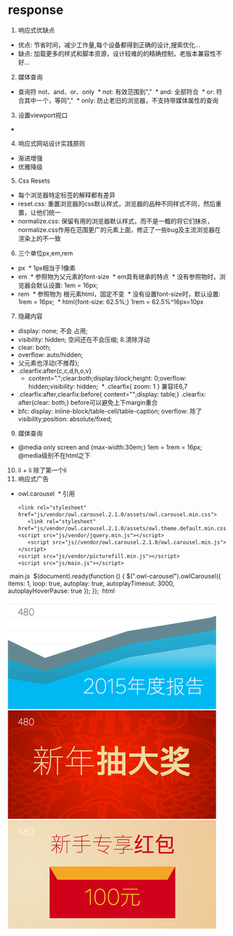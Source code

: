 # response

1. 响应式优缺点
* 优点: 节省时间，减少工作量,每个设备都得到正确的设计,搜索优化...
* 缺点: 加载更多的样式和脚本资源，设计较难的的精确控制，老版本兼容性不好...
2. 媒体查询
* 查询符 not、and、or、only
  * not: 有效范围到","
  * and: 全部符合
  * or: 符合其中一个，等同","
  * only: 防止老旧的浏览器，不支持带媒体属性的查询
3. 设置viewport视口
* <meta view="viewport" content="width=device-width,initial-scale=1.0,maximum-scale=1.0,minimum-scale=1.0,user-scalable=no" />
4. 响应式网站设计实践原则
* 渐进增强
* 优雅降级
5. Css Resets
* 每个浏览器特定标签的解释都有差异
* reset.css: 重置浏览器的css默认样式，浏览器的品种不同样式不同，然后重置，让他们统一
* normalize.css: 保留有用的浏览器默认样式，而不是一概的将它们抹杀，normalize.css作用在范围更广的元素上面，修正了一些bug及主流浏览器在渲染上的不一致
6. 三个单位px,em,rem
* px
  * 1px相当于1像素
* em
  * 参照物为父元素的font-size
  * em具有继承的特点
  * 没有参照物时，浏览器会默认设置: 1em = 16px;
* rem
  * 参照物为 根元素html，固定不变
  * 没有设置font-size时，默认设置: 1rem = 16px;
  * html{font-size: 62.5%;} 1rem = 62.5%^16px=10px
7. 隐藏内容
* display: none; 不会 占用;
* visibility: hidden; 空间还在不会压缩;
8.清除浮动
* clear: both;
* overflow: auto/hidden;
* 父元素也浮动(不推荐);
* .clearfix:after{c,c,d,h,o,v}
  * content=".";clear:both;display:block;height: 0;overflow: hidden;visibility: hidden;
  * .clearfix{ zoom: 1 } 兼容IE6,7
* .clearfix:after,clearfix:before{ content="";display: table;} .clearfix: after{clear: both;} before可以避免上下margin重合
* bfc: display: inline-block/table-cell/table-caption; overflow: 除了visibility;position: absolute/fixed;
9. 媒体查询
* @media only screen and (max-width:30em;) 1em = 1rem = 16px; @media级别不在html之下
10. li + li 除了第一个li
11. 响应式广告
* owl.carousel
  * 引用
  ```
  <link rel="stylesheet" href="js/vendor/owl.carousel.2.1.0/assets/owl.carousel.min.css">
	 <link rel="stylesheet" href="js/vendor/owl.carousel.2.1.0/assets/owl.theme.default.min.css">
  <script src="js/vendor/jquery.min.js"></script>
	 <script src="js//vendor/owl.carousel.2.1.0/owl.carousel.min.js"></script>
  <script src="js/vendor/picturefill.min.js"></script>
  <script src="js/main.js"></script>
  ```
  main.js
  $(document).ready(function () {
    $(".owl-carousel").owlCarousel({
        items: 1,
        loop: true,
        autoplay: true,
        autoplayTimeout: 3000,
        autoplayHoverPause: true
    });
  });
  html
  <div class="ad">
			<div class="owl-carousel owl-theme">
				<div class="item">
					<picture>
					    <source srcset="img/ad001-l.png" media = "(min-width:50em)">
					    <source srcset="img/ad001-m.png" media = "(min-width:30em)">
					    <img src="img/ad001.png">
					</picture>
				</div>
				<div class="item">
					<picture>
					    <source srcset="img/ad002-l.png" media = "(min-width:50em)">
					    <source srcset="img/ad002-m.png" media = "(min-width:30em)">
					    <img src="img/ad002.png">
					</picture>
				</div>
				<div class="item">
					<picture>
					    <source srcset="img/ad003-l.png" media = "(min-width:50em)">
					    <source srcset="img/ad003-m.png" media = "(min-width:30em)">
					    <img src="img/ad003.png">
					</picture>
				</div>
			</div>
		</div>
     
